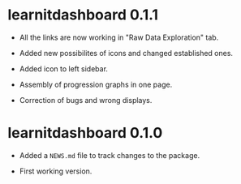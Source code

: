 # learnitdashboard 0.1.1

* All the links are now working in "Raw Data Exploration" tab.

* Added new possibilites of icons and changed established ones. 

* Added icon to left sidebar.

* Assembly of progression graphs in one page.

* Correction of bugs and wrong displays.

# learnitdashboard 0.1.0

* Added a `NEWS.md` file to track changes to the package.

* First working version.
